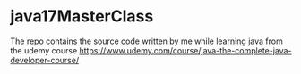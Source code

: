 # java17MasterClass

The repo contains the source code written by me while learning java from the udemy course https://www.udemy.com/course/java-the-complete-java-developer-course/

